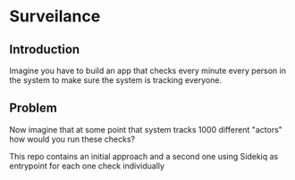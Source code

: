 # Surveilance

## Introduction

Imagine you have to build an app that checks every minute every person in the system to make sure the system is tracking everyone.

## Problem

Now imagine that at some point that system tracks 1000 different "actors" how would you run these checks?

This repo contains an initial approach and a second one using Sidekiq as entrypoint for each one check individually
